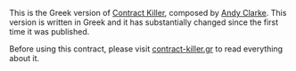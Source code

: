 This is the Greek version of [Contract Killer](http://24ways.org/2008/contract-killer/),  composed by [Andy Clarke](http://stuffandnonsense.co.uk/). This version is written in Greek and it has substantially changed since the first time it was published.

Before using this contract, please visit [contract-killer.gr](http://contract-killer.gr) to read everything about it.